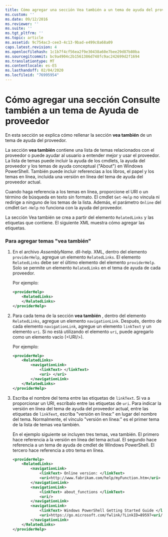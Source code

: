```yaml
---
title: Cómo agregar una sección Vea también a un tema de ayuda del proveedor | Microsoft Docs
ms.custom: ''
ms.date: 09/12/2016
ms.reviewer: ''
ms.suite: ''
ms.tgt_pltfrm: ''
ms.topic: article
ms.assetid: 9c754ac3-cee3-4c13-9bad-e499c8a68a09
caps.latest.revision: 4
ms.openlocfilehash: 1c1b7f4cf56ea2f9e30438a60e7bee29d87b80ba
ms.sourcegitcommit: bc9a4904c2b1561386d748fc9ac242699d2f1694
ms.translationtype: MT
ms.contentlocale: es-ES
ms.lasthandoff: 02/04/2020
ms.locfileid: "76995954"
---
```

# <a name="how-to-add-a-see-also-section-to-a-provider-help-topic"></a>Cómo agregar una sección Consulte también a un tema de Ayuda de proveedor

En esta sección se explica cómo rellenar la sección **vea también** de un tema de ayuda del proveedor.

La sección **vea también** contiene una lista de temas relacionados con el proveedor o puede ayudar al usuario a entender mejor y usar el proveedor. La lista de temas puede incluir la ayuda de los cmdlets, la ayuda del proveedor y los temas de ayuda conceptual ("About") en Windows PowerShell. También puede incluir referencias a los libros, el papel y los temas en línea, incluida una versión en línea del tema de ayuda del proveedor actual.

Cuando haga referencia a los temas en línea, proporcione el URI o un término de búsqueda en texto sin formato. El cmdlet `Get-Help` no vincula ni redirige a ninguno de los temas de la lista. Además, el parámetro `Online` del cmdlet `Get-Help` no funciona con la ayuda del proveedor.

La sección Vea también se crea a partir del elemento `RelatedLinks` y las etiquetas que contiene. El siguiente XML muestra cómo agregar las etiquetas.

### <a name="to-add-see-also-topics"></a>Para agregar temas "vea también"

1. En el archivo *AssemblyName*. dll-help. XML, dentro del elemento `providerHelp`, agregue un elemento `RelatedLinks`. El elemento `RelatedLinks` debe ser el último elemento del elemento `providerHelp`. Solo se permite un elemento `RelatedLinks` en el tema de ayuda de cada proveedor.

   Por ejemplo:

    ```xml
    <providerHelp>
        <RelatedLinks>
        </RelatedLinks>
    </providerHelp>
    ```

2. Para cada tema de la sección **vea también** , dentro del elemento `RelatedLinks`, agregue un elemento `navigationLink`. Después, dentro de cada elemento `navigationLink`, agregue un elemento `linkText` y un elemento `uri`. Si no está utilizando el elemento `uri`, puede agregarlo como un elemento vacío (\<URI/>).

   Por ejemplo:

    ```xml
    <providerHelp>
        <RelatedLinks>
            <navigationLink>
                <linkText> </linkText>
                <uri> </uri>
            </navigationLink>
        </RelatedLinks>
    </providerHelp>
    ```

3. Escriba el nombre del tema entre las etiquetas de `linkText`. Si va a proporcionar un URI, escríbalo entre las etiquetas de `uri`. Para indicar la versión en línea del tema de ayuda del proveedor actual, entre las etiquetas de `linkText`, escriba "versión en línea:" en lugar del nombre del tema. Normalmente, el vínculo "versión en línea:" es el primer tema de la lista de temas vea también.

   En el ejemplo siguiente se incluyen tres temas, vea también. El primero hace referencia a la versión en línea del tema actual. El segundo hace referencia a un tema de ayuda de cmdlet de Windows PowerShell. El tercero hace referencia a otro tema en línea.

    ```xml
    <providerHelp>
        <RelatedLinks>
            <navigationLink>
                <linkText> Online version: </linkText>
                <uri>http://www.fabrikam.com/help/myFunction.htm</uri>
            </navigationLink>
            <navigationLink>
                <linkText> about_functions </linkText>
                <uri/>
            </navigationLink>
            <navigationLink>
                <linkText> Windows PowerShell Getting Started Guide </linkText>
                <uri>https://go.microsoft.com/fwlink/?LinkID=89597<uri/>
            </navigationLink>
        </RelatedLinks>
    </providerHelp>
    ```